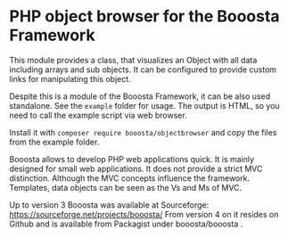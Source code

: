 # PHP object browser for the Booosta Framework

This module provides a class, that visualizes an Object with all data including arrays and sub objects.
It can be configured to provide custom links for manipulating this object.

Despite this is a module of the Booosta Framework, it can be also used standalone. See the `example` folder
for usage. The output is HTML, so you need to call the example script via web browser.

Install it with `composer require booosta/objectbrowser` and copy the files from the example folder.

Booosta allows to develop PHP web applications quick. It is mainly designed for small web applications.
It does not provide a strict MVC distinction. Although the MVC concepts influence the framework. Templates,
data objects can be seen as the Vs and Ms of MVC.

Up to version 3 Booosta was available at Sourceforge: https://sourceforge.net/projects/booosta/ From version
4 on it resides on Github and is available from Packagist under booosta/booosta .
